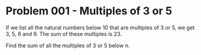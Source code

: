 <h1>Problem 001 - Multiples of 3 or 5</h1>

<p>If we list all the natural numbers below 10 that are multiples of 3 or 5, we get 3, 5, 6 and 9. The sum of these multiples is 23.</p>

<p>Find the sum of all the multiples of 3 or 5 below n.</p>

